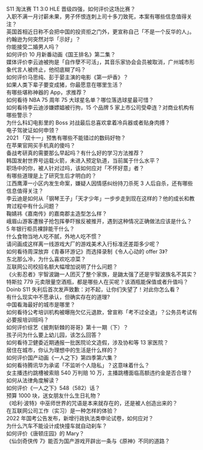 S11 淘汰赛 T1 3:0 HLE 晋级四强，如何评价这场比赛？  
入职不满一月讨薪未果，男子怀恨连刺上司十多刀致死，本案有哪些信息值得关注？  
英国首相近日称不会把中国的投资拒之门外，更宣称自己「不是一个反华的人」。约翰逊为何突然对华「示好」？  
你能接受二婚男人吗？  
如何评价 10 月新番动画《国王排名》第二集？  
媒体评价李云迪被拘是「自作孽不可活」，其音乐家协会会员被取消，广州城市形象代言人被终止，他彻底糊了吗？  
如何评价马思纯、彭于晏主演的电影《第一炉香》？  
如果人类下辈子要变成猪，你最愿意在哪里生活？  
有哪些堪称神器的 App，求推荐？  
如何看待 NBA 75 周年 75 大球星名单？哪位落选球星最可惜？  
如何看待李云迪涉嫌嫖娼被行拘，15 个品牌 5 家上市公司受牵连？对商业机构有哪些警示？  
为什么科幻电影里的 Boss 对战最后总喜欢拿着冷兵器或者贴身肉搏？  
电子驾驶证如何申领？  
2021 「双十一」预售有哪些不能错过的数码好物？  
在苹果官网买手机真的傻吗？  
备战考研真的需要那么早起吗？有什么好的学习方法推荐？  
韩国发射世界号运载火箭，未进入预定轨道，当前属于什么水平？  
职场中的你，被人针对过吗，该如何应对「不怀好意」者？  
有哪些道理是上了研究生后才明白的？  
江西鹰潭一小区内发生命案，嫌疑人因情感纠纷持刀杀死 3 人后自杀，还有哪些信息值得关注？  
李云迪是如何从「钢琴王子」「天才少年」一步步走到现在这样的？他的成长和教育过程中有什么问题？  
鞠婧祎《嘉南传》的嘉南郡主造型怎么样？  
峨眉山游客遭猴子抢包挥拳吓猴反被推开，遇到这种情况正确做法应该是什么？  
5 年银行柜员裸辞能干什么？  
什么食物当地人吃不腻，外地人吃不惯？  
请问画成这样离一线游戏大厂的游戏美术入行标准还差距多少呢？  
如何看待周深放弃《青春环游记》而选择录制《令人心动的 offer 3》?  
东北那么冷，为什么喜欢吃凉菜？  
互联网公司校招名额大幅增加说明了什么问题？  
《火影忍者》宇智波鼬一人团灭了整个家族，是鼬太强了还是宇智波族名不其实？  
特斯拉 779 元卖限量空酒瓶，都是哪些人在买呢？该酒瓶能保值或者升值吗？  
Doinb S11 失利后首次发声致歉：对不起，让你们失望了！对此你怎么看？  
有什么现实中不愿承认，但确实存在的道理?  
中国看海最好的城市是哪里？  
如何看待公考培训机构被曝拖欠亿元退款，曾宣称「考不过全退」？公务员考试有必要报培训班吗？  
如何评价综艺《披荆斩棘的哥哥》第十一期（下）？  
孩子问为什么要上幼儿园，该怎么回答？  
如何看待卫健委近期通报一批医院论文造假，涉及协和等 13 家医院？  
居住在城市，你认为理想中的生活是什么样的？  
如何评价国产动画《一人之下》第四季第六集？  
如何看待腾讯华为承诺「不监听个人隐私」？这意味着什么？  
女主播违约跳槽被索赔 540 万判赔 10 万，主播跳槽面临高额违约金是否合理？如何从法律角度解读？  
如何评价《一人之下》548（582）话？  
预算 1000 块，送女朋友什么生日礼物？  
《哈利·波特》中巫师世界的咒语是本来就存在的，还是被人创造出来的？  
在互联网公司工作（实习）是一种怎样的体验？  
2022 年国考公告发布，新增行政执法类申论试卷，如何应对？  
为什么汽车不能设计成快撞车就自动刹车？  
如何评价《唐顿庄园》的 Mary？  
《仙剑奇侠传 7》能否为国产游戏开辟出一条与《原神》不同的道路？  
